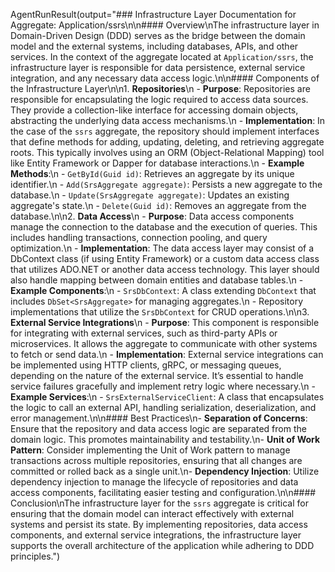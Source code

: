 AgentRunResult(output="### Infrastructure Layer Documentation for Aggregate: Application/ssrs\n\n#### Overview\nThe infrastructure layer in Domain-Driven Design (DDD) serves as the bridge between the domain model and the external systems, including databases, APIs, and other services. In the context of the aggregate located at `Application/ssrs`, the infrastructure layer is responsible for data persistence, external service integration, and any necessary data access logic.\n\n#### Components of the Infrastructure Layer\n\n1. **Repositories**\n   - **Purpose**: Repositories are responsible for encapsulating the logic required to access data sources. They provide a collection-like interface for accessing domain objects, abstracting the underlying data access mechanisms.\n   - **Implementation**: In the case of the `ssrs` aggregate, the repository should implement interfaces that define methods for adding, updating, deleting, and retrieving aggregate roots. This typically involves using an ORM (Object-Relational Mapping) tool like Entity Framework or Dapper for database interactions.\n   - **Example Methods**:\n     - `GetById(Guid id)`: Retrieves an aggregate by its unique identifier.\n     - `Add(SrsAggregate aggregate)`: Persists a new aggregate to the database.\n     - `Update(SrsAggregate aggregate)`: Updates an existing aggregate's state.\n     - `Delete(Guid id)`: Removes an aggregate from the database.\n\n2. **Data Access**\n   - **Purpose**: Data access components manage the connection to the database and the execution of queries. This includes handling transactions, connection pooling, and query optimization.\n   - **Implementation**: The data access layer may consist of a DbContext class (if using Entity Framework) or a custom data access class that utilizes ADO.NET or another data access technology. This layer should also handle mapping between domain entities and database tables.\n   - **Example Components**:\n     - `SrsDbContext`: A class extending `DbContext` that includes `DbSet<SrsAggregate>` for managing aggregates.\n     - Repository implementations that utilize the `SrsDbContext` for CRUD operations.\n\n3. **External Service Integrations**\n   - **Purpose**: This component is responsible for integrating with external services, such as third-party APIs or microservices. It allows the aggregate to communicate with other systems to fetch or send data.\n   - **Implementation**: External service integrations can be implemented using HTTP clients, gRPC, or messaging queues, depending on the nature of the external service. It’s essential to handle service failures gracefully and implement retry logic where necessary.\n   - **Example Services**:\n     - `SrsExternalServiceClient`: A class that encapsulates the logic to call an external API, handling serialization, deserialization, and error management.\n\n#### Best Practices\n- **Separation of Concerns**: Ensure that the repository and data access logic are separated from the domain logic. This promotes maintainability and testability.\n- **Unit of Work Pattern**: Consider implementing the Unit of Work pattern to manage transactions across multiple repositories, ensuring that all changes are committed or rolled back as a single unit.\n- **Dependency Injection**: Utilize dependency injection to manage the lifecycle of repositories and data access components, facilitating easier testing and configuration.\n\n#### Conclusion\nThe infrastructure layer for the `ssrs` aggregate is critical for ensuring that the domain model can interact effectively with external systems and persist its state. By implementing repositories, data access components, and external service integrations, the infrastructure layer supports the overall architecture of the application while adhering to DDD principles.")
